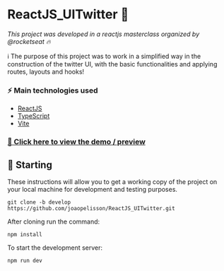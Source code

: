 # ReactJS_UITwitter 🚀

_This project was developed in a reactjs masterclass organized by @rocketseat 🔥_

ℹ️ The purpose of this project was to work in a simplified way in the construction of the twitter UI, with the basic functionalities and applying routes, layouts and hooks!

### ⚡ Main technologies used
- [ReactJS](https://pt-br.reactjs.org/)
- [TypeScript](https://www.typescriptlang.org/)
- [Vite](https://vitejs.dev/)

### [📌 Click here to view the demo / preview](https://joaopelisson.github.io/ReactJS_UITwitter/)

## 🚀 Starting

These instructions will allow you to get a working copy of the project on your local machine for development and testing purposes. 

```
git clone -b develop https://github.com/joaopelisson/ReactJS_UITwitter.git
```

After cloning run the command:

```
npm install
```

To start the development server:

```
npm run dev
```
